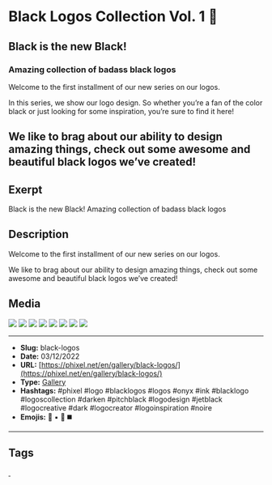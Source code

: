 # Black Logos Collection Vol. 1 🖤
## Black is the new Black!
### Amazing collection of badass black logos
Welcome to the first installment of our new series on our logos.

In this series, we show our logo design. So whether you’re a fan of the color black or just looking for some inspiration, you’re sure to find it here!

We like to brag about our ability to design amazing things, check out some awesome and beautiful black logos we’ve created!
------------
## Exerpt
Black is the new Black!
Amazing collection of badass black logos
## Description
Welcome to the first installment of our new series on our logos.

We like to brag about our ability to design amazing things, check out some awesome and beautiful black logos we’ve created!
## Media
<img src="media/8db6e988/black-logo-001.jpg">
<img src="media/761059f5/black-logo-003.jpg">
<img src="media/85fe1f3b/black-logo-004.jpg">
<img src="media/86185cd8/black-logo-005.jpg">
<img src="media/0f0f0192/black-logo-006.jpg">
<img src="media/02037d05/black-logo-007.jpg">
<img src="media/1ad4a19a/black-logo-008.jpg">
<img src="media/fa05fd04/black-logo-009.jpg">

------------
- **Slug:** black-logos
- **Date:** 03/12/2022
- **URL:** [https://phixel.net/en/gallery/black-logos/](https://phixel.net/en/gallery/black-logos/)
- **Type:** [Gallery](#gallery)
- **Hashtags:** #phixel #logo #blacklogos #logos #onyx #ink #blacklogo #logoscollection #darken #pitchblack #logodesign #jetblack #logocreative #dark #logocreator #logoinspiration #noire
- **Emojis:** 🖤 ▪️ 🦳 ◼️

------------
## Tags
[ ](# )
